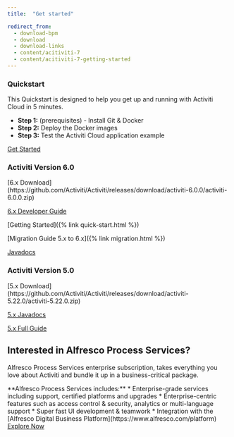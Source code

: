 ```yaml
---
title:  "Get started"

redirect_from:
  - download-bpm
  - download
  - download-links
  - content/acitiviti-7
  - content/acitiviti-7-getting-started
---
```

<div class="three-cards">
  <div class="three-cards__wrap">
    <div class="card three-cards__card">
      <h3 class="card__title">Quickstart</h3>
<div class="card__content" markdown='1'>
This Quickstart is designed to help you get up and running with Activiti Cloud in 5 minutes.

* **Step 1:** (prerequisites) - Install Git & Docker
* **Step 2:** Deploy the Docker images
* **Step 3:** Test the Activiti Cloud application example
</div>
      <div class="three-cards__card-cta">
        <a href="https://activiti.gitbooks.io/activiti-7-developers-guide/getting-started/quickstart.html" class="btn btn--large px-8 font-normal">Get Started</a>
      </div>
    </div>

  </div>
</div>

<div class="wrap py-4 xl:py-1
text-center flex flex-wrap justify-around">
  <div class="my-8 md:m-8 pb-2">
    <h3 class="section-heading xl:px-6">Activiti Version 6.0</h3>
<div markdown='1'>
[6.x Download](https://github.com/Activiti/Activiti/releases/download/activiti-6.0.0/activiti-6.0.0.zip)

[6.x Developer Guide](/userguide)

[Getting Started]({% link quick-start.html %})

[Migration Guide 5.x to 6.x]({% link migration.html %})

[Javadocs](/javadocs)
</div>
  </div>
  <div class="my-8 md:m-8 pb-2">
    <h3 class="section-heading xl:px-6">Activiti Version 5.0</h3>
<div markdown='1'>
[5.x Download](https://github.com/Activiti/Activiti/releases/download/activiti-5.22.0/activiti-5.22.0.zip)

[5.x Javadocs](/javadocs)

[5.x Full Guide](https://github.com/Activiti/Activiti/releases/tag/activiti-5.22.0)
</div>
  </div>
</div>

<div class="bg-grey-light py-8 xl:py-16">
  <div class="wrap py-3 xl:pt-0">
    <div class="card border-grey">
      <h2 class="card__title text-center">Interested in Alfresco Process Services?</h2>
      <div class="card__content py-2 lg:pb-8 xl:px-8">
        <p>Alfresco Process Services enterprise subscription, takes everything you love about Activiti and bundle it up in a business-critical package.</p>
        <div class="flex flex-wrap mt-4 justify-between">
<div class="mb-4 md:mr-8" markdown='1'>
**Alfresco Process Services includes:**
* Enterprise-grade services including support, certified platforms and upgrades
* Enterprise-centric features such as access control & security, analytics or multi-language support
* Super fast UI development & teamwork
* Integration with the [Alfresco Digital Business Platform](https://www.alfresco.com/platform)
</div>
          <div class="self-center text-center mb-4 mx-auto">
            <a href="https://www.alfresco.com/platform/process-services-bpm" class="btn btn--large">Explore Now</a>
          </div>
        </div>
      </div>
    </div>
  </div>
</div>
